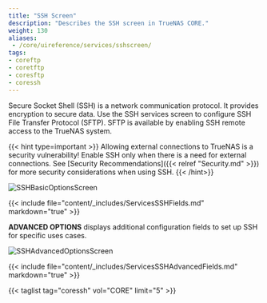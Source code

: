 ```yaml
---
title: "SSH Screen"
description: "Describes the SSH screen in TrueNAS CORE."
weight: 130
aliases:
 - /core/uireference/services/sshscreen/
tags:
- coreftp
- coretftp
- coresftp
- coressh
---
```


Secure Socket Shell (SSH) is a network communication protocol. It provides encryption to secure data. Use the SSH services screen to configure SSH File Transfer Protocol (SFTP). SFTP is available by enabling SSH remote access to the TrueNAS system. 

{{< hint type=important >}}
Allowing external connections to TrueNAS is a security vulnerability!
Enable SSH only when there is a need for external connections.
See [Security Recommendations]({{< relref "Security.md" >}}) for more security considerations when using SSH.
{{< /hint>}}

![SSHBasicOptionsScreen](/images/CORE/Services/SSHBasicOptionsScreen.png "SSH Basic Options")

{{< include file="content/_includes/ServicesSSHFields.md" markdown="true" >}}

**ADVANCED OPTIONS** displays additional configuration fields to set up SSH for specific uses cases. 

![SSHAdvancedOptionsScreen](/images/CORE/Services/SSHAdvancedOptionsScreen.png "SSH Advanced Options")

{{< include file="content/_includes/ServicesSSHAdvancedFields.md" markdown="true" >}}

{{< taglist tag="coressh" vol="CORE" limit="5" >}}
